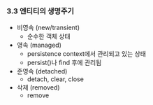 ### 3.3 엔티티의 생명주기
- 비영속 (new/transient)
  - 순수한 객체 상태
- 영속 (managed)
  - persistence context에서 관리되고 있는 상태
  - persist()나 find 후에 관리됨
- 준영속 (detached)
  - detach, clear, close
- 삭제 (removed)
  - remove
